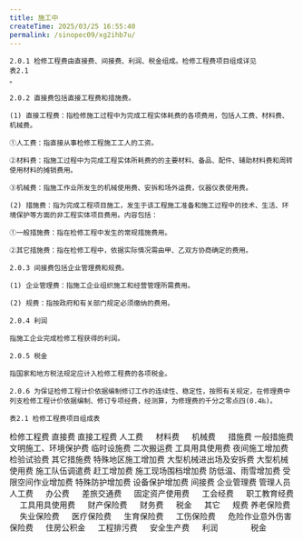 ```yaml
---
title: 施工中
createTime: 2025/03/25 16:55:40
permalink: /sinopec09/xg2ihb7u/
---
```


    2.0.1 检修工程费由直接费、间接费、利润、税金组成。检修工程费项目组成详见
    表2.1
    。
    
    2.0.2 直接费包括直接工程费和措施费。
    
    (1) 直接工程费：指检修施工过程中为完成工程实体耗费的各项费用，包括人工费、材料费、机械费。
    
    ①人工费：指直接从事检修工程施工工人的工资。
    
    ②材料费：指施工过程中为完成工程实体所耗费的的主要材料、备品、配件、辅助材料费和周转使用材料的摊销费用。
    
    ③机械费：指施工作业所发生的机械使用费、安拆和场外运费，仪器仪表使用费。
    
    (2) 措施费：指为完成工程项目施工，发生于该工程施工准备和施工过程中的技术、生活、环境保护等方面的非工程实体项目费用。内容包括：
    
    ①一般措施费：指在检修工程中发生的常规措施费用。
    
    ②其它措施费：指在检修工程中，依据实际情况需由甲、乙双方协商确定的费用。
    
    2.0.3 间接费包括企业管理费和规费。
    
    (1) 企业管理费：指施工企业组织施工和经营管理所需费用。
    
    (2) 规费：指按政府和有关部门规定必须缴纳的费用。
    
    2.0.4 利润
    
    指施工企业完成检修工程获得的利润。
    
    2.0.5 税金
    
    指国家和地方税法规定应计入检修工程费的各项税金。
    
    2.0.6 为保证检修工程计价依据编制修订工作的连续性、稳定性，按照有关规定，在修理费中列支检修工程计价依据编制、修订专项经费，经测算，为修理费的千分之零点四(0.4‰)。
    
    表2.1 检修工程费项目组成表
检修工程费	直接费	直接工程费	人工费	　
材料费	　
机械费	　
措施费	一般措施费	文明施工、环境保护费
临时设施费
二次搬运费
工具用具使用费
夜间施工增加费
检验试验费
其它措施费	特殊地区施工增加费
大型机械进出场及安拆费
大型机械使用费
施工队伍调遣费
赶工增加费
施工现场围档增加费
防低温、雨雪增加费
受限空间作业增加费
特殊防护增加费
设备保护增加费
间接费	企业管理费	管理人员人工费	　
办公费	　
差旅交通费	　
固定资产使用费	　
工会经费	　
职工教育经费	　
工具用具使用费	　
财产保险费	　
财务费	　
税金	　
其它	　
规费	养老保险费	　
失业保险费	　
医疗保险费	　
生育保险费	　
工伤保险费	　
危险作业意外伤害保险费	　
住房公积金	　
工程排污费	　
安全生产费	　
利润	　	　	　
税金	　	　	　